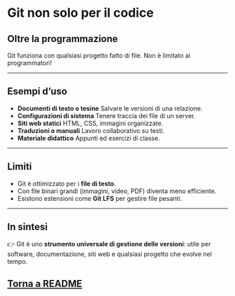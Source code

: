 # Git non solo per il codice

## Oltre la programmazione
Git funziona con qualsiasi progetto fatto di file.
Non è limitato ai programmatori!

---

## Esempi d’uso
- **Documenti di testo o tesine**
  Salvare le versioni di una relazione.
- **Configurazioni di sistema**
  Tenere traccia dei file di un server.
- **Siti web statici**
  HTML, CSS, immagini organizzate.
- **Traduzioni o manuali**
  Lavoro collaborativo su testi.
- **Materiale didattico**
  Appunti ed esercizi di classe.

---

## Limiti
- Git è ottimizzato per i **file di testo**.
- Con file binari grandi (immagini, video, PDF) diventa meno efficiente.
- Esistono estensioni come **Git LFS** per gestire file pesanti.

---

## In sintesi
👉 Git è uno **strumento universale di gestione delle versioni**:
utile per software, documentazione, siti web e qualsiasi progetto che evolve nel tempo.

## [Torna a README](README.md)
